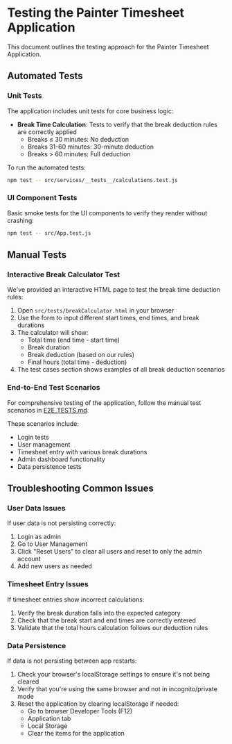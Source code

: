 # Testing the Painter Timesheet Application

This document outlines the testing approach for the Painter Timesheet Application.

## Automated Tests

### Unit Tests

The application includes unit tests for core business logic:

- **Break Time Calculation**: Tests to verify that the break deduction rules are correctly applied
  - Breaks ≤ 30 minutes: No deduction
  - Breaks 31-60 minutes: 30-minute deduction
  - Breaks > 60 minutes: Full deduction

To run the automated tests:

```bash
npm test -- src/services/__tests__/calculations.test.js
```

### UI Component Tests

Basic smoke tests for the UI components to verify they render without crashing:

```bash
npm test -- src/App.test.js
```

## Manual Tests

### Interactive Break Calculator Test

We've provided an interactive HTML page to test the break time deduction rules:

1. Open `src/tests/breakCalculator.html` in your browser
2. Use the form to input different start times, end times, and break durations
3. The calculator will show:
   - Total time (end time - start time)
   - Break duration
   - Break deduction (based on our rules)
   - Final hours (total time - deduction)
4. The test cases section shows examples of all break deduction scenarios

### End-to-End Test Scenarios

For comprehensive testing of the application, follow the manual test scenarios in [E2E_TESTS.md](./E2E_TESTS.md).

These scenarios include:
- Login tests
- User management 
- Timesheet entry with various break durations
- Admin dashboard functionality
- Data persistence tests

## Troubleshooting Common Issues

### User Data Issues

If user data is not persisting correctly:

1. Login as admin
2. Go to User Management
3. Click "Reset Users" to clear all users and reset to only the admin account
4. Add new users as needed

### Timesheet Entry Issues

If timesheet entries show incorrect calculations:

1. Verify the break duration falls into the expected category
2. Check that the break start and end times are correctly entered
3. Validate that the total hours calculation follows our deduction rules

### Data Persistence

If data is not persisting between app restarts:

1. Check your browser's localStorage settings to ensure it's not being cleared
2. Verify that you're using the same browser and not in incognito/private mode
3. Reset the application by clearing localStorage if needed:
   - Go to browser Developer Tools (F12)
   - Application tab
   - Local Storage
   - Clear the items for the application
